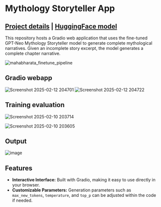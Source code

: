 # Mythology Storyteller App

## [Project details](https://sudarshanasrao.github.io/portfolio/portfolio-10/) | [HuggingFace model](https://huggingface.co/Samurai719214/gptneo-mythology-storyteller)

This repository hosts a Gradio web application that uses the fine-tuned GPT-Neo Mythology Storyteller model to generate complete mythological narratives. Given an incomplete story excerpt, the model generates a complete chapter narrative.

![mahabharata_finetune_pipeline](https://github.com/user-attachments/assets/2674fcfb-752a-485c-9300-a21680b8d4a5)

## Gradio webapp
![Screenshot 2025-02-12 204701](https://github.com/user-attachments/assets/e91997e2-b2b9-4b57-aa3f-d7834529f172)
![Screenshot 2025-02-12 204722](https://github.com/user-attachments/assets/e9a9b97f-6278-4bfb-8ea6-f0300e9f1d50)

## Training evaluation
![Screenshot 2025-02-10 203714](https://github.com/user-attachments/assets/64e4c433-1650-49fb-a8a8-9b6c84f00a24)

![Screenshot 2025-02-10 203605](https://github.com/user-attachments/assets/d3bbc642-8b8e-4979-b1ac-8e16f18a06a2)

## Output
![image](https://github.com/user-attachments/assets/34a79bbd-105a-4593-8dda-a11ec27cd37a)

## Features
- **Interactive Interface:** Built with Gradio, making it easy to use directly in your browser.
- **Customizable Parameters:** Generation parameters such as `max_new_tokens`, `temperature`, and `top_p` can be adjusted within the code if needed.

  
